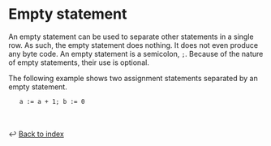 # Empty statement

An empty statement can be used to separate other statements in a single row.
As such, the empty statement does nothing. It does not even produce any byte code.
An empty statement is a semicolon, `;`.
Because of the nature of empty statements, their use is optional.

The following example shows two assignment statements separated by an empty statement.
```
   a := a + 1; b := 0
```


<br /><br />
:leftwards_arrow_with_hook: [Back to index](../../index.md)